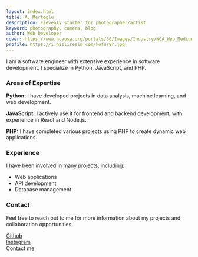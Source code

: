 ```yaml
---
layout: index.html
title: A. Mertoglu
description: Eleventy starter for photographer/artist
keyword: photography, camera, blog
author: Web Developer
cover: https://www.ncausa.org/portals/56/Images/Industry/NCA_Web_Medium_coffee-online-2.png
profile: https://i.hizliresim.com/kofur8r.jpg
---
```


I am a software engineer with extensive experience in software development. I specialize in Python, JavaScript, and PHP.

### Areas of Expertise
<b>Python:</b> I have developed projects in data analysis, machine learning, and web development.

<b>JavaScript:</b> I actively use it for frontend and backend development, with experience in React and Node.js.

<b>PHP:</b> I have completed various projects using PHP to create dynamic web applications.

### Experience
I have been involved in many projects, including:

+ Web applications
+ API development
+ Database management

### Contact
Feel free to reach out to me for more information about my projects and collaboration opportunities.

<a target='_blank' href='https://github.com/web0dev'>Github</a>
<br/>
<a target='_blank' href='https://instagram.com/mrt0gl'>Instagram</a>
<br/>
<a target='_blank' href='mailto:abdullah.mertoglu1619@gmail.com'>Contact me</a>
